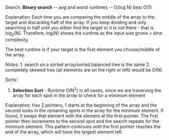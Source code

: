 Search:
**Binary search** -- avg and worst runtimes -- O(log N) best O(1)

  Explanation: Each time you are comparing the middle of the array to the target and discarding half of the array. 
  If you keep dividing and only searching in half until you either find the target or it is not there - that is log<sub>2</sub>(N).      Therefore, log(N) shows the runtime as the input size grows = time complexity.
               
  The best runtime is if your target is the first element you choose/middle of the array.
  
  _Notes:_
    1. search on a sorted array/sorted balanced tree is the same
    2. completely skewed tree (all elements are on the right or left) would be O(N)

Sorts:
1. **Selection Sort** - Runtime O(N<sup>2</sup>) in all cases, since we are traversing the array for each spot in the array to check for a minimum element 

Explanation: Has 2 pointers, 1 starts at the beginning of the array and the second looks in the remaining spots in the array for the minimum element. If found, it swaps that element
with the element at the first pointer. The first pointer then increments to the second spot and the search repeats for the minimum element. This pattern continues until the first pointer reaches the end of the array, which will have the largest element left.
